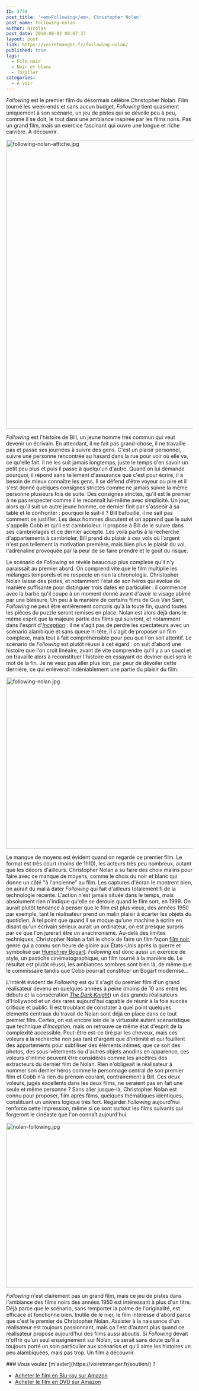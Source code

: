 ```yaml
---
ID: 3758
post_title: '<em>Following</em>, Christopher Nolan'
post_name: following-nolan
author: Nicolas
post_date: 2010-08-02 00:07:37
layout: post
link: https://voiretmanger.fr/following-nolan/
published: true
tags:
  - Film noir
  - Noir et blanc
  - Thriller
categories:
  - À voir
---
```

<em>Following</em> est le premier film du désormais célèbre Christopher Nolan. Film tourné les week-ends et sans aucun budget, <em>Following</em> tient quasiment uniquement à son scénario, un jeu de pistes qui se dévoile peu à peu, comme il se doit, le tout dans une ambiance inspirée par les films noirs. Pas un grand film, mais un exercice fascinant qui ouvre une longue et riche carrière. À découvrir.

<a href="http://www.allocine.fr/film/fichefilm_gen_cfilm=21632.html"><img class="aligncenter" src="https://voiretmanger.fr/wp-content/uploads/2010/08/following-nolan-affiche.jpg" alt="following-nolan-affiche.jpg" width="570" height="779" border="0" /></a>

<em>Following</em> est l'histoire de Bill, un jeune homme très commun qui veut devenir un écrivain. En attendant, il ne fait pas grand-chose, il ne travaille pas et passe ses journées à suivre des gens. C'est un plaisir personnel, suivre une personne rencontrée au hasard dans la rue pour voir où elle va, ce qu'elle fait. Il ne les suit jamais longtemps, juste le temps d'en savoir un petit peu plus et puis il passe à quelqu'un d'autre. Quand on lui demande pourquoi, il répond sans tellement d'assurance que c'est pour écrire, il a besoin de mieux connaître les gens. Il se défend d'être voyeur ou pire et il s'est donné quelques consignes strictes comme ne jamais suivre la même personne plusieurs fois de suite. Des consignes strictes, qu'il est le premier à ne pas respecter comme il le reconnaît lui-même avec simplicité. Un jour, alors qu'il suit un autre jeune homme, ce dernier finit par s'asseoir à sa table et le confronter : pourquoi le suit-il ? Bill bafouille, il ne sait pas comment se justifier. Les deux hommes discutent et on apprend que le suivi s'appelle Cobb et qu'il est cambrioleur. Il propose à Bill de le suivre dans ses cambriolages et ce dernier accepte. Les voilà partis à la recherche d'appartements à cambrioler. Bill prend du plaisir à ces vols où l'argent n'est pas tellement la motivation première, mais bien plus le plaisir du vol, l'adrénaline provoquée par la peur de se faire prendre et le goût du risque.

Le scénario de <em>Following</em> se révèle beaucoup plus complexe qu'il n'y paraissait au premier abord. On comprend vite que le film multiplie les mélanges temporels et ne respecte en rien la chronologie. Christopher Nolan laisse des pistes, et notamment l'état de son héros qui évolue de manière suffisante pour distinguer trois dates en particulier : il commence avec la barbe qu'il coupe à un moment donné avant d'avoir le visage abîmé par une blessure. Un peu à la manière de certains films de Gus Van Sant, <em>Following</em> ne peut être entièrement compris qu'à la toute fin, quand toutes les pièces du puzzle seront remises en place. Nolan est alors déjà dans le même esprit que la majeure partie des films qui suivront, et notamment dans l'esprit d'<em><a href="https://voiretmanger.fr/2010/07/17/inception-nolan/">Inception</a></em> : il ne s'agit pas de perdre les spectateurs avec un scénario alambiqué et sans queue ni tête, il s'agit de proposer un film complexe, mais tout à fait compréhensible pour peu que l'on soit attentif. Le scénario de <em>Following</em> est plutôt réussi à cet égard : on suit d'abord une histoire que l'on croit linéaire, avant de vite comprendre qu'il y a un souci et on travaille alors à reconstituer l'histoire en essayant de deviner quel sera le mot de la fin. Je ne veux pas aller plus loin, par peur de dévoiler cette dernière, ce qui enlèverait indéniablement une partie du plaisir du film.

<img class="aligncenter" src="https://voiretmanger.fr/wp-content/uploads/2010/08/following-nolan.jpg" alt="following-nolan.jpg" width="690" height="462" border="0" />

Le manque de moyens est évident quand on regarde ce premier film. Le format est très court (moins de 1h10), les acteurs très peu nombreux, autant que les décors d'ailleurs. Christopher Nolan a su faire des choix malins pour faire avec ce manque de moyens, comme le choix du noir et blanc qui donne un côté "à l'ancienne" au film. Les captures d'écran le montrent bien, on aurait du mal à dater <em>Following</em> qui fait d'ailleurs totalement fi de la technologie récente. L'action n'est jamais située dans le temps, mais absolument rien n'indique qu'elle se déroule quand le film sort, en 1999. On aurait plutôt tendance à penser que le film est plus vieux, des années 1950 par exemple, tant le réalisateur prend un malin plaisir à écarter les objets du quotidien. À tel point que quand il se moque qu'une machine à écrire en disant qu'un écrivain sérieux aurait un ordinateur, on est presque surpris par ce que l'on jurerait être un anachronisme. Au-delà des limites techniques, Christopher Nolan a fait le choix de faire un film façon <a href="https://voiretmanger.fr/tag/film-noir/">film noir</a>, genre qui a connu son heure de gloire aux États-Unis après la guerre et symbolisé par <a href="https://voiretmanger.fr/acteurs/humphrey-bogart/">Humphrey Bogart</a>. <em>Following</em> est donc aussi un exercice de style, un pastiche cinématographique, un film tourné à la manière de. Le résultat est plutôt réussi, les ambiances sombres sont bien là, de même que le commissaire tandis que Cobb pourrait constituer un Bogart modernisé…

L'intérêt évident de <em>Following</em> est qu'il s'agit du premier film d'un grand réalisateur devenu en quelques années à peine (moins de 10 ans entre les débuts et la consécration <a href="https://voiretmanger.fr/2012/07/18/dark-knight-nolan/" title="The Dark Knight, Christopher Nolan"><em>The Dark Knight</em></a>) un des grands réalisateurs d'Hollywood et un des rares aujourd'hui capable de réunir à la fois succès critique et public. Il est troublant de constater à quel point quelques éléments centraux du travail de Nolan sont déjà en place dans ce tout premier film. Certes, on est encore loin de la virtuosité autant scénaristique que technique d'<em>Inception</em>, mais on retrouve ce même état d'esprit de la complexité accessible. Peut-être est-ce tiré par les cheveux, mais ces voleurs à la recherche non pas tant d'argent que d'intimité et qui fouillent des appartements pour subtiliser des éléments intimes, que ce soit des photos, des sous-vêtements ou d'autres objets anodins en apparence, ces voleurs d'intime peuvent être considérés comme les ancêtres des extracteurs du dernier film de Nolan. Rien n'obligeait le réalisateur à nommer son dernier héros comme le personnage central de son premier film et Cobb n'a rien du prénom courant, contrairement à Bill. Ces deux voleurs, jugés excellents dans les deux films, ne seraient pas en fait une seule et même personne ? Sans aller jusque-là, Christopher Nolan est connu pour proposer, film après films, quelques thématiques identiques, constituant un univers logique très fort. Regarder <em>Following</em> aujourd'hui renforce cette impression, même si ce sont surtout les films suivants qui forgeront le cinéaste que l'on connaît aujourd'hui.

<img class="aligncenter" src="https://voiretmanger.fr/wp-content/uploads/2010/08/nolan-following.jpg" alt="nolan-following.jpg" width="690" height="444" border="0" />

<em>Following</em> n'est clairement pas un grand film, mais ce jeu de pistes dans l'ambiance des films noirs des années 1950 est intéressant à plus d'un titre. Déjà parce que le scénario, sans remporter la palme de l'originalité, est efficace et fonctionne bien. Inutile de le nier, le film intéresse d'abord parce que c'est le premier de Christopher Nolan. Assister à la naissance d'un réalisateur est toujours passionnant, mais ça l'est d'autant plus quand ce réalisateur propose aujourd'hui des films aussi aboutis. Si <em>Following</em> devait n'offrir qu'un seul enseignement sur Nolan, ce serait sans doute qu'il a toujours porté un soin particulier aux scénarios et qu'il aime les histoires un peu alambiquées, mais pas trop. Un film à découvrir.

<div class="amazon" markdown="1">
### Vous voulez [m'aider](https://voiretmanger.fr/soutien/) ?

- [Acheter le film en Blu-ray sur Amazon](http://www.amazon.fr/gp/product/B009D5LVCE/ref=as_li_ss_tl?ie=UTF8&tag=leblogdenic07-21&linkCode=as2&camp=1642&creative=19458&creativeASIN=B009D5LVCE)
- [Acheter le film en DVD sur Amazon](http://www.amazon.fr/gp/product/B0083U929O/ref=as_li_ss_tl?ie=UTF8&tag=leblogdenic07-21&linkCode=as2&camp=1642&creative=19458&creativeASIN=B0083U929O)
</div>
